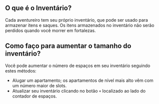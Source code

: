## O que é o Inventário?
Cada aventureiro tem seu próprio inventário, que pode ser usado para armazenar itens e saques. Os itens armazenados no inventário não serão perdidos quando você morrer em fortalezas.


## Como faço para aumentar o tamanho do inventário?
Você pode aumentar o número de espaços em seu inventário seguindo estes métodos:
- Alugar um apartamento; os apartamentos de nível mais alto vêm com um número maior de slots.
- Atualizar seu inventário clicando no botão `+` localizado ao lado do contador de espaços.
